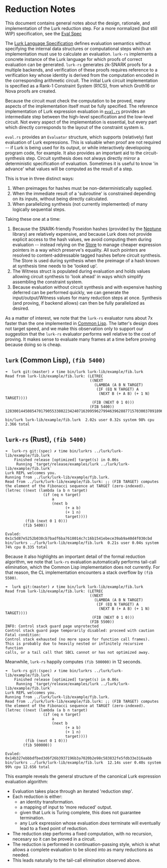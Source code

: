 # Reduction Notes

This document contains general notes about the design, rationale, and implementation of the Lurk reduction step. For a
more normalized (but still WIP) specification, see the [Eval Spec](eval.md)

The [Lurk Language Specification](https://github.com/lurk-lang/lurk/blob/master/spec/v0-1.md) defines evaluation
semantics without specifying the internal data structures or computational steps which an implementation must use to
calculate an evaluation. `lurk-rs` implements a concrete instance of the Lurk language for which proofs of correct
evaluation can be generated. `lurk-rs` generates zk-SNARK proofs for a multiple backends, and verification of these
proofs requires reference to a verification key whose identity is derived from the computation encoded in the
corresponding arithmetic circuit. The initial Lurk circuit implementation is specified as a Rank-1 Constraint System
(R1CS), from which Groth16 or Nova proofs are created.

Because the circuit must check the computation to be proved, many aspects of the implementation itself must be fully
specified. The reference implementation of Lurk expression evaluation in
[`eval.rs`](https://github.com/lurk-lang/lurk-rs/blob/master/src/eval.rs) provides an intermediate step between the
high-level specification and the low-level circuit. Not every aspect of the implementation is essential, but every part
which directly corresponds to the layout of the constraint system is.

`eval.rs` provides an `Evaluator` structure, which supports (relatively) fast evaluation of Lurk expressions. This is
valuable when proof are not required -- if Lurk is being used for its output, or while interactively developoing program
code, for example. It also provides an important aid to the circuit-synthesis step. Circuit synthesis does not always
directly mirror a deterministic specification of evaluation. Sometimes it is useful to know 'in advance' what values
will be computed as the result of a step.

This is true in three distinct ways:
1. When preimages for hashes must be non-deterministically supplied.
2. When the immediate result of a 'subroutine' is constrained depending on its inputs, without being directly calculated.
3. When parallelizing synthesis (not currently implemented) of many logically sequential steps.

Taking these one at a time:
1. Because the SNARK-friendly Poseidon hashes (provided by the [Neptune](https://github.com/filecoin-project/neptune)
   library) are relatively expensive, and because Lurk does not provide explicit access to the hash values, we avoid
   computing them during evaluation -- instead relying on the
   [Store](https://github.com/lurk-lang/lurk-rs/blob/master/src/store.rs) to manage cheaper expression pointers in a way
   which preserve's equality. All such pointers are resolved to content-addressable tagged hashes before circuit
   synthesis. The Store is used during synthesis when the preimage of a hash known at synthesis time needs to be 'looked
   up'.
2. The Witness struct is populated during evaluation and holds values allowing circuit synthesis to 'look ahead' in ways
   which simplify assembling the constraint system.
3. Because evaluation without circuit synthesis and with expensive hashing deferred can be performed quickly, we can
   generate the input/output/Witness values for many reduction steps at once. Synthesis (and proving, if backend allows)
   can then be fully parallelized as desired.


As a matter of interest, we note that the `lurk-rs` evaluator runs about 7x faster than the one implemented in [Common
Lisp](https://github.com/lurk-lang/lurk/blob/master/api/api.lisp). The latter's design does not target speed, and we
make this observation only to support our suggestion that the `lurk-rs` evaluator performs well relative to the cost of
proving. It makes sense to evaluate many frames at a time before proving because doing so is cheap.


## `lurk` (Common Lisp), `(fib 5400)`
```
➜  lurk git:(master) ✗ time bin/lurk lurk-lib/example/fib.lurk
Read from lurk-lib/example/fib.lurk: (LETREC
                                      ((NEXT
                                        (LAMBDA (A B N TARGET)
                                         (IF (EQ N TARGET) A
                                          (NEXT B (+ A B) (+ 1 N) TARGET))))
                                       (FIB (NEXT 0 1 0)))
                                      (FIB 5400))
12830014450854701790553380223424071639959627994639628877157030037091896200381

bin/lurk lurk-lib/example/fib.lurk  2.02s user 0.32s system 98% cpu 2.366 total
```

## `lurk-rs` (Rust), `(fib 5400)`
```
➜  lurk-rs git:(spec) ✗ time bin/lurkrs ../lurk/lurk-lib/example/fib.lurk
    Finished release [optimized] target(s) in 0.06s
     Running `target/release/examples/lurk ../lurk/lurk-lib/example/fib.lurk`
Lurk REPL welcomes you.
Running from ../lurk/lurk-lib/example/fib.lurk.
Read from ../lurk/lurk-lib/example/fib.lurk: ;; (FIB TARGET) computes the element of the Fibonacci sequence at TARGET (zero-indexed).
(letrec ((next (lambda (a b n target)
                 (if (eq n target)
                     a
                     (next b
                           (+ a b)
                           (+ 1 n)
                           target))))
         (fib (next 0 1 0)))
        (fib 5400))

Evaled: 0x1c5d87e5252b038cb7badf6ba7618014c7c16b1541ebece39ab9a40d4f030cbd
bin/lurkrs ../lurk/lurk-lib/example/fib.lurk  0.21s user 0.04s system 74% cpu 0.335 total
```

Because it also highlights an important detail of the formal reduction algorithm, we note that `lurk-rs` evaluation
automatically performs tail-call elimination, which the Common Lisp implementation does not currently. For that reason,
the CL implementation encounters a stack overflow by `(fib 5500)`.


```
➜  lurk git:(master) ✗ time bin/lurk lurk-lib/example/fib.lurk
Read from lurk-lib/example/fib.lurk: (LETREC
                                      ((NEXT
                                        (LAMBDA (A B N TARGET)
                                         (IF (EQ N TARGET) A
                                          (NEXT B (+ A B) (+ 1 N) TARGET))))
                                       (FIB (NEXT 0 1 0)))
                                      (FIB 5500))
INFO: Control stack guard page unprotected
Control stack guard page temporarily disabled: proceed with caution
Fatal condition:
Control stack exhausted (no more space for function call frames).
This is probably due to heavily nested or infinitely recursive function
calls, or a tail call that SBCL cannot or has not optimized away.
```

Meanwhile, `lurk-rs` happily computes `(fib 500000)` in 12 seconds.

```
➜  lurk-rs git:(spec) ✗ time bin/lurkrs ../lurk/lurk-lib/example/fib.lurk
    Finished release [optimized] target(s) in 0.06s
     Running `target/release/examples/lurk ../lurk/lurk-lib/example/fib.lurk`
Lurk REPL welcomes you.
Running from ../lurk/lurk-lib/example/fib.lurk.
Read from ../lurk/lurk-lib/example/fib.lurk: ;; (FIB TARGET) computes the element of the Fibonacci sequence at TARGET (zero-indexed).
(letrec ((next (lambda (a b n target)
                 (if (eq n target)
                     a
                     (next b
                           (+ a b)
                           (+ 1 n)
                           target))))
         (fib (next 0 1 0)))
        (fib 500000))

Evaled: 0x14b327ebbbdfbed3d6f26b3937196b3a7020b2e98c583832fe5fdb33e316aabb
bin/lurkrs ../lurk/lurk-lib/example/fib.lurk  12.14s user 0.40s system 99% cpu 12.656 total
```

This example reveals the general structure of the canonical Lurk expression evaluation algorithm:

- Evaluation takes place through an iterated 'reduction step'.
- Each reduction is either:
  - an identity transformation.
  - a mapping of input to 'more reduced' output.
  - given that Lurk is Turing complete, this does not guarantee termination.
  - any Lurk expression whose evaluation *does* terminate will eventually lead to a fixed point of reduction.
- The reduction step performs a fixed computation, with no recursion, necesary so it can be proved in a circuit.
- The reduction is performed in continuation-passing style, which is what allows a complete evaluation to be sliced into
  as many reductions as needed.
- This leads naturally to the tail-call elimination observed above.

